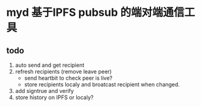 # myd 基于IPFS pubsub 的端对端通信工具

## todo

1. auto send and get recipient
2. refresh recipients (remove leave peer)
   - send heartbit to check peer is live?
   - store recipients localy and broatcast recipient when changed.
3. add signtrue and verify
4. store history on IPFS or localy?
